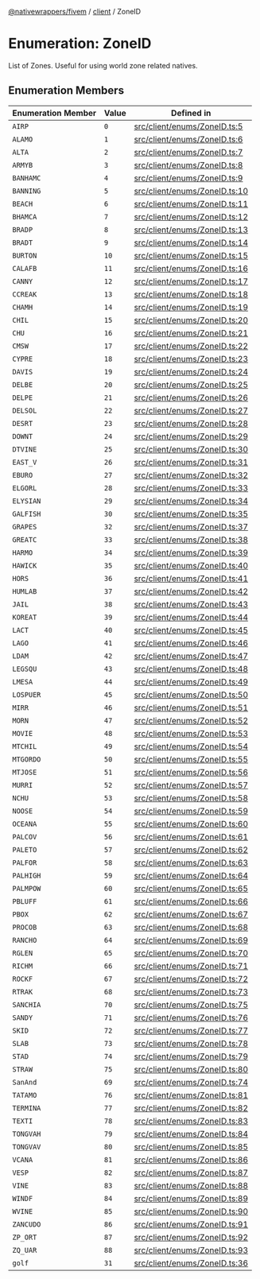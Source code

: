 [@nativewrappers/fivem](../../README.md) / [client](../README.md) / ZoneID

# Enumeration: ZoneID

List of Zones. Useful for using world zone related natives.

## Enumeration Members

| Enumeration Member | Value | Defined in |
| ------ | ------ | ------ |
| `AIRP` | `0` | [src/client/enums/ZoneID.ts:5](https://github.com/nativewrappers/fivem/blob/5ebb4b78605d0cb7cf468eefa811c3a586dedc74/src/client/enums/ZoneID.ts#L5) |
| `ALAMO` | `1` | [src/client/enums/ZoneID.ts:6](https://github.com/nativewrappers/fivem/blob/5ebb4b78605d0cb7cf468eefa811c3a586dedc74/src/client/enums/ZoneID.ts#L6) |
| `ALTA` | `2` | [src/client/enums/ZoneID.ts:7](https://github.com/nativewrappers/fivem/blob/5ebb4b78605d0cb7cf468eefa811c3a586dedc74/src/client/enums/ZoneID.ts#L7) |
| `ARMYB` | `3` | [src/client/enums/ZoneID.ts:8](https://github.com/nativewrappers/fivem/blob/5ebb4b78605d0cb7cf468eefa811c3a586dedc74/src/client/enums/ZoneID.ts#L8) |
| `BANHAMC` | `4` | [src/client/enums/ZoneID.ts:9](https://github.com/nativewrappers/fivem/blob/5ebb4b78605d0cb7cf468eefa811c3a586dedc74/src/client/enums/ZoneID.ts#L9) |
| `BANNING` | `5` | [src/client/enums/ZoneID.ts:10](https://github.com/nativewrappers/fivem/blob/5ebb4b78605d0cb7cf468eefa811c3a586dedc74/src/client/enums/ZoneID.ts#L10) |
| `BEACH` | `6` | [src/client/enums/ZoneID.ts:11](https://github.com/nativewrappers/fivem/blob/5ebb4b78605d0cb7cf468eefa811c3a586dedc74/src/client/enums/ZoneID.ts#L11) |
| `BHAMCA` | `7` | [src/client/enums/ZoneID.ts:12](https://github.com/nativewrappers/fivem/blob/5ebb4b78605d0cb7cf468eefa811c3a586dedc74/src/client/enums/ZoneID.ts#L12) |
| `BRADP` | `8` | [src/client/enums/ZoneID.ts:13](https://github.com/nativewrappers/fivem/blob/5ebb4b78605d0cb7cf468eefa811c3a586dedc74/src/client/enums/ZoneID.ts#L13) |
| `BRADT` | `9` | [src/client/enums/ZoneID.ts:14](https://github.com/nativewrappers/fivem/blob/5ebb4b78605d0cb7cf468eefa811c3a586dedc74/src/client/enums/ZoneID.ts#L14) |
| `BURTON` | `10` | [src/client/enums/ZoneID.ts:15](https://github.com/nativewrappers/fivem/blob/5ebb4b78605d0cb7cf468eefa811c3a586dedc74/src/client/enums/ZoneID.ts#L15) |
| `CALAFB` | `11` | [src/client/enums/ZoneID.ts:16](https://github.com/nativewrappers/fivem/blob/5ebb4b78605d0cb7cf468eefa811c3a586dedc74/src/client/enums/ZoneID.ts#L16) |
| `CANNY` | `12` | [src/client/enums/ZoneID.ts:17](https://github.com/nativewrappers/fivem/blob/5ebb4b78605d0cb7cf468eefa811c3a586dedc74/src/client/enums/ZoneID.ts#L17) |
| `CCREAK` | `13` | [src/client/enums/ZoneID.ts:18](https://github.com/nativewrappers/fivem/blob/5ebb4b78605d0cb7cf468eefa811c3a586dedc74/src/client/enums/ZoneID.ts#L18) |
| `CHAMH` | `14` | [src/client/enums/ZoneID.ts:19](https://github.com/nativewrappers/fivem/blob/5ebb4b78605d0cb7cf468eefa811c3a586dedc74/src/client/enums/ZoneID.ts#L19) |
| `CHIL` | `15` | [src/client/enums/ZoneID.ts:20](https://github.com/nativewrappers/fivem/blob/5ebb4b78605d0cb7cf468eefa811c3a586dedc74/src/client/enums/ZoneID.ts#L20) |
| `CHU` | `16` | [src/client/enums/ZoneID.ts:21](https://github.com/nativewrappers/fivem/blob/5ebb4b78605d0cb7cf468eefa811c3a586dedc74/src/client/enums/ZoneID.ts#L21) |
| `CMSW` | `17` | [src/client/enums/ZoneID.ts:22](https://github.com/nativewrappers/fivem/blob/5ebb4b78605d0cb7cf468eefa811c3a586dedc74/src/client/enums/ZoneID.ts#L22) |
| `CYPRE` | `18` | [src/client/enums/ZoneID.ts:23](https://github.com/nativewrappers/fivem/blob/5ebb4b78605d0cb7cf468eefa811c3a586dedc74/src/client/enums/ZoneID.ts#L23) |
| `DAVIS` | `19` | [src/client/enums/ZoneID.ts:24](https://github.com/nativewrappers/fivem/blob/5ebb4b78605d0cb7cf468eefa811c3a586dedc74/src/client/enums/ZoneID.ts#L24) |
| `DELBE` | `20` | [src/client/enums/ZoneID.ts:25](https://github.com/nativewrappers/fivem/blob/5ebb4b78605d0cb7cf468eefa811c3a586dedc74/src/client/enums/ZoneID.ts#L25) |
| `DELPE` | `21` | [src/client/enums/ZoneID.ts:26](https://github.com/nativewrappers/fivem/blob/5ebb4b78605d0cb7cf468eefa811c3a586dedc74/src/client/enums/ZoneID.ts#L26) |
| `DELSOL` | `22` | [src/client/enums/ZoneID.ts:27](https://github.com/nativewrappers/fivem/blob/5ebb4b78605d0cb7cf468eefa811c3a586dedc74/src/client/enums/ZoneID.ts#L27) |
| `DESRT` | `23` | [src/client/enums/ZoneID.ts:28](https://github.com/nativewrappers/fivem/blob/5ebb4b78605d0cb7cf468eefa811c3a586dedc74/src/client/enums/ZoneID.ts#L28) |
| `DOWNT` | `24` | [src/client/enums/ZoneID.ts:29](https://github.com/nativewrappers/fivem/blob/5ebb4b78605d0cb7cf468eefa811c3a586dedc74/src/client/enums/ZoneID.ts#L29) |
| `DTVINE` | `25` | [src/client/enums/ZoneID.ts:30](https://github.com/nativewrappers/fivem/blob/5ebb4b78605d0cb7cf468eefa811c3a586dedc74/src/client/enums/ZoneID.ts#L30) |
| `EAST_V` | `26` | [src/client/enums/ZoneID.ts:31](https://github.com/nativewrappers/fivem/blob/5ebb4b78605d0cb7cf468eefa811c3a586dedc74/src/client/enums/ZoneID.ts#L31) |
| `EBURO` | `27` | [src/client/enums/ZoneID.ts:32](https://github.com/nativewrappers/fivem/blob/5ebb4b78605d0cb7cf468eefa811c3a586dedc74/src/client/enums/ZoneID.ts#L32) |
| `ELGORL` | `28` | [src/client/enums/ZoneID.ts:33](https://github.com/nativewrappers/fivem/blob/5ebb4b78605d0cb7cf468eefa811c3a586dedc74/src/client/enums/ZoneID.ts#L33) |
| `ELYSIAN` | `29` | [src/client/enums/ZoneID.ts:34](https://github.com/nativewrappers/fivem/blob/5ebb4b78605d0cb7cf468eefa811c3a586dedc74/src/client/enums/ZoneID.ts#L34) |
| `GALFISH` | `30` | [src/client/enums/ZoneID.ts:35](https://github.com/nativewrappers/fivem/blob/5ebb4b78605d0cb7cf468eefa811c3a586dedc74/src/client/enums/ZoneID.ts#L35) |
| `GRAPES` | `32` | [src/client/enums/ZoneID.ts:37](https://github.com/nativewrappers/fivem/blob/5ebb4b78605d0cb7cf468eefa811c3a586dedc74/src/client/enums/ZoneID.ts#L37) |
| `GREATC` | `33` | [src/client/enums/ZoneID.ts:38](https://github.com/nativewrappers/fivem/blob/5ebb4b78605d0cb7cf468eefa811c3a586dedc74/src/client/enums/ZoneID.ts#L38) |
| `HARMO` | `34` | [src/client/enums/ZoneID.ts:39](https://github.com/nativewrappers/fivem/blob/5ebb4b78605d0cb7cf468eefa811c3a586dedc74/src/client/enums/ZoneID.ts#L39) |
| `HAWICK` | `35` | [src/client/enums/ZoneID.ts:40](https://github.com/nativewrappers/fivem/blob/5ebb4b78605d0cb7cf468eefa811c3a586dedc74/src/client/enums/ZoneID.ts#L40) |
| `HORS` | `36` | [src/client/enums/ZoneID.ts:41](https://github.com/nativewrappers/fivem/blob/5ebb4b78605d0cb7cf468eefa811c3a586dedc74/src/client/enums/ZoneID.ts#L41) |
| `HUMLAB` | `37` | [src/client/enums/ZoneID.ts:42](https://github.com/nativewrappers/fivem/blob/5ebb4b78605d0cb7cf468eefa811c3a586dedc74/src/client/enums/ZoneID.ts#L42) |
| `JAIL` | `38` | [src/client/enums/ZoneID.ts:43](https://github.com/nativewrappers/fivem/blob/5ebb4b78605d0cb7cf468eefa811c3a586dedc74/src/client/enums/ZoneID.ts#L43) |
| `KOREAT` | `39` | [src/client/enums/ZoneID.ts:44](https://github.com/nativewrappers/fivem/blob/5ebb4b78605d0cb7cf468eefa811c3a586dedc74/src/client/enums/ZoneID.ts#L44) |
| `LACT` | `40` | [src/client/enums/ZoneID.ts:45](https://github.com/nativewrappers/fivem/blob/5ebb4b78605d0cb7cf468eefa811c3a586dedc74/src/client/enums/ZoneID.ts#L45) |
| `LAGO` | `41` | [src/client/enums/ZoneID.ts:46](https://github.com/nativewrappers/fivem/blob/5ebb4b78605d0cb7cf468eefa811c3a586dedc74/src/client/enums/ZoneID.ts#L46) |
| `LDAM` | `42` | [src/client/enums/ZoneID.ts:47](https://github.com/nativewrappers/fivem/blob/5ebb4b78605d0cb7cf468eefa811c3a586dedc74/src/client/enums/ZoneID.ts#L47) |
| `LEGSQU` | `43` | [src/client/enums/ZoneID.ts:48](https://github.com/nativewrappers/fivem/blob/5ebb4b78605d0cb7cf468eefa811c3a586dedc74/src/client/enums/ZoneID.ts#L48) |
| `LMESA` | `44` | [src/client/enums/ZoneID.ts:49](https://github.com/nativewrappers/fivem/blob/5ebb4b78605d0cb7cf468eefa811c3a586dedc74/src/client/enums/ZoneID.ts#L49) |
| `LOSPUER` | `45` | [src/client/enums/ZoneID.ts:50](https://github.com/nativewrappers/fivem/blob/5ebb4b78605d0cb7cf468eefa811c3a586dedc74/src/client/enums/ZoneID.ts#L50) |
| `MIRR` | `46` | [src/client/enums/ZoneID.ts:51](https://github.com/nativewrappers/fivem/blob/5ebb4b78605d0cb7cf468eefa811c3a586dedc74/src/client/enums/ZoneID.ts#L51) |
| `MORN` | `47` | [src/client/enums/ZoneID.ts:52](https://github.com/nativewrappers/fivem/blob/5ebb4b78605d0cb7cf468eefa811c3a586dedc74/src/client/enums/ZoneID.ts#L52) |
| `MOVIE` | `48` | [src/client/enums/ZoneID.ts:53](https://github.com/nativewrappers/fivem/blob/5ebb4b78605d0cb7cf468eefa811c3a586dedc74/src/client/enums/ZoneID.ts#L53) |
| `MTCHIL` | `49` | [src/client/enums/ZoneID.ts:54](https://github.com/nativewrappers/fivem/blob/5ebb4b78605d0cb7cf468eefa811c3a586dedc74/src/client/enums/ZoneID.ts#L54) |
| `MTGORDO` | `50` | [src/client/enums/ZoneID.ts:55](https://github.com/nativewrappers/fivem/blob/5ebb4b78605d0cb7cf468eefa811c3a586dedc74/src/client/enums/ZoneID.ts#L55) |
| `MTJOSE` | `51` | [src/client/enums/ZoneID.ts:56](https://github.com/nativewrappers/fivem/blob/5ebb4b78605d0cb7cf468eefa811c3a586dedc74/src/client/enums/ZoneID.ts#L56) |
| `MURRI` | `52` | [src/client/enums/ZoneID.ts:57](https://github.com/nativewrappers/fivem/blob/5ebb4b78605d0cb7cf468eefa811c3a586dedc74/src/client/enums/ZoneID.ts#L57) |
| `NCHU` | `53` | [src/client/enums/ZoneID.ts:58](https://github.com/nativewrappers/fivem/blob/5ebb4b78605d0cb7cf468eefa811c3a586dedc74/src/client/enums/ZoneID.ts#L58) |
| `NOOSE` | `54` | [src/client/enums/ZoneID.ts:59](https://github.com/nativewrappers/fivem/blob/5ebb4b78605d0cb7cf468eefa811c3a586dedc74/src/client/enums/ZoneID.ts#L59) |
| `OCEANA` | `55` | [src/client/enums/ZoneID.ts:60](https://github.com/nativewrappers/fivem/blob/5ebb4b78605d0cb7cf468eefa811c3a586dedc74/src/client/enums/ZoneID.ts#L60) |
| `PALCOV` | `56` | [src/client/enums/ZoneID.ts:61](https://github.com/nativewrappers/fivem/blob/5ebb4b78605d0cb7cf468eefa811c3a586dedc74/src/client/enums/ZoneID.ts#L61) |
| `PALETO` | `57` | [src/client/enums/ZoneID.ts:62](https://github.com/nativewrappers/fivem/blob/5ebb4b78605d0cb7cf468eefa811c3a586dedc74/src/client/enums/ZoneID.ts#L62) |
| `PALFOR` | `58` | [src/client/enums/ZoneID.ts:63](https://github.com/nativewrappers/fivem/blob/5ebb4b78605d0cb7cf468eefa811c3a586dedc74/src/client/enums/ZoneID.ts#L63) |
| `PALHIGH` | `59` | [src/client/enums/ZoneID.ts:64](https://github.com/nativewrappers/fivem/blob/5ebb4b78605d0cb7cf468eefa811c3a586dedc74/src/client/enums/ZoneID.ts#L64) |
| `PALMPOW` | `60` | [src/client/enums/ZoneID.ts:65](https://github.com/nativewrappers/fivem/blob/5ebb4b78605d0cb7cf468eefa811c3a586dedc74/src/client/enums/ZoneID.ts#L65) |
| `PBLUFF` | `61` | [src/client/enums/ZoneID.ts:66](https://github.com/nativewrappers/fivem/blob/5ebb4b78605d0cb7cf468eefa811c3a586dedc74/src/client/enums/ZoneID.ts#L66) |
| `PBOX` | `62` | [src/client/enums/ZoneID.ts:67](https://github.com/nativewrappers/fivem/blob/5ebb4b78605d0cb7cf468eefa811c3a586dedc74/src/client/enums/ZoneID.ts#L67) |
| `PROCOB` | `63` | [src/client/enums/ZoneID.ts:68](https://github.com/nativewrappers/fivem/blob/5ebb4b78605d0cb7cf468eefa811c3a586dedc74/src/client/enums/ZoneID.ts#L68) |
| `RANCHO` | `64` | [src/client/enums/ZoneID.ts:69](https://github.com/nativewrappers/fivem/blob/5ebb4b78605d0cb7cf468eefa811c3a586dedc74/src/client/enums/ZoneID.ts#L69) |
| `RGLEN` | `65` | [src/client/enums/ZoneID.ts:70](https://github.com/nativewrappers/fivem/blob/5ebb4b78605d0cb7cf468eefa811c3a586dedc74/src/client/enums/ZoneID.ts#L70) |
| `RICHM` | `66` | [src/client/enums/ZoneID.ts:71](https://github.com/nativewrappers/fivem/blob/5ebb4b78605d0cb7cf468eefa811c3a586dedc74/src/client/enums/ZoneID.ts#L71) |
| `ROCKF` | `67` | [src/client/enums/ZoneID.ts:72](https://github.com/nativewrappers/fivem/blob/5ebb4b78605d0cb7cf468eefa811c3a586dedc74/src/client/enums/ZoneID.ts#L72) |
| `RTRAK` | `68` | [src/client/enums/ZoneID.ts:73](https://github.com/nativewrappers/fivem/blob/5ebb4b78605d0cb7cf468eefa811c3a586dedc74/src/client/enums/ZoneID.ts#L73) |
| `SANCHIA` | `70` | [src/client/enums/ZoneID.ts:75](https://github.com/nativewrappers/fivem/blob/5ebb4b78605d0cb7cf468eefa811c3a586dedc74/src/client/enums/ZoneID.ts#L75) |
| `SANDY` | `71` | [src/client/enums/ZoneID.ts:76](https://github.com/nativewrappers/fivem/blob/5ebb4b78605d0cb7cf468eefa811c3a586dedc74/src/client/enums/ZoneID.ts#L76) |
| `SKID` | `72` | [src/client/enums/ZoneID.ts:77](https://github.com/nativewrappers/fivem/blob/5ebb4b78605d0cb7cf468eefa811c3a586dedc74/src/client/enums/ZoneID.ts#L77) |
| `SLAB` | `73` | [src/client/enums/ZoneID.ts:78](https://github.com/nativewrappers/fivem/blob/5ebb4b78605d0cb7cf468eefa811c3a586dedc74/src/client/enums/ZoneID.ts#L78) |
| `STAD` | `74` | [src/client/enums/ZoneID.ts:79](https://github.com/nativewrappers/fivem/blob/5ebb4b78605d0cb7cf468eefa811c3a586dedc74/src/client/enums/ZoneID.ts#L79) |
| `STRAW` | `75` | [src/client/enums/ZoneID.ts:80](https://github.com/nativewrappers/fivem/blob/5ebb4b78605d0cb7cf468eefa811c3a586dedc74/src/client/enums/ZoneID.ts#L80) |
| `SanAnd` | `69` | [src/client/enums/ZoneID.ts:74](https://github.com/nativewrappers/fivem/blob/5ebb4b78605d0cb7cf468eefa811c3a586dedc74/src/client/enums/ZoneID.ts#L74) |
| `TATAMO` | `76` | [src/client/enums/ZoneID.ts:81](https://github.com/nativewrappers/fivem/blob/5ebb4b78605d0cb7cf468eefa811c3a586dedc74/src/client/enums/ZoneID.ts#L81) |
| `TERMINA` | `77` | [src/client/enums/ZoneID.ts:82](https://github.com/nativewrappers/fivem/blob/5ebb4b78605d0cb7cf468eefa811c3a586dedc74/src/client/enums/ZoneID.ts#L82) |
| `TEXTI` | `78` | [src/client/enums/ZoneID.ts:83](https://github.com/nativewrappers/fivem/blob/5ebb4b78605d0cb7cf468eefa811c3a586dedc74/src/client/enums/ZoneID.ts#L83) |
| `TONGVAH` | `79` | [src/client/enums/ZoneID.ts:84](https://github.com/nativewrappers/fivem/blob/5ebb4b78605d0cb7cf468eefa811c3a586dedc74/src/client/enums/ZoneID.ts#L84) |
| `TONGVAV` | `80` | [src/client/enums/ZoneID.ts:85](https://github.com/nativewrappers/fivem/blob/5ebb4b78605d0cb7cf468eefa811c3a586dedc74/src/client/enums/ZoneID.ts#L85) |
| `VCANA` | `81` | [src/client/enums/ZoneID.ts:86](https://github.com/nativewrappers/fivem/blob/5ebb4b78605d0cb7cf468eefa811c3a586dedc74/src/client/enums/ZoneID.ts#L86) |
| `VESP` | `82` | [src/client/enums/ZoneID.ts:87](https://github.com/nativewrappers/fivem/blob/5ebb4b78605d0cb7cf468eefa811c3a586dedc74/src/client/enums/ZoneID.ts#L87) |
| `VINE` | `83` | [src/client/enums/ZoneID.ts:88](https://github.com/nativewrappers/fivem/blob/5ebb4b78605d0cb7cf468eefa811c3a586dedc74/src/client/enums/ZoneID.ts#L88) |
| `WINDF` | `84` | [src/client/enums/ZoneID.ts:89](https://github.com/nativewrappers/fivem/blob/5ebb4b78605d0cb7cf468eefa811c3a586dedc74/src/client/enums/ZoneID.ts#L89) |
| `WVINE` | `85` | [src/client/enums/ZoneID.ts:90](https://github.com/nativewrappers/fivem/blob/5ebb4b78605d0cb7cf468eefa811c3a586dedc74/src/client/enums/ZoneID.ts#L90) |
| `ZANCUDO` | `86` | [src/client/enums/ZoneID.ts:91](https://github.com/nativewrappers/fivem/blob/5ebb4b78605d0cb7cf468eefa811c3a586dedc74/src/client/enums/ZoneID.ts#L91) |
| `ZP_ORT` | `87` | [src/client/enums/ZoneID.ts:92](https://github.com/nativewrappers/fivem/blob/5ebb4b78605d0cb7cf468eefa811c3a586dedc74/src/client/enums/ZoneID.ts#L92) |
| `ZQ_UAR` | `88` | [src/client/enums/ZoneID.ts:93](https://github.com/nativewrappers/fivem/blob/5ebb4b78605d0cb7cf468eefa811c3a586dedc74/src/client/enums/ZoneID.ts#L93) |
| `golf` | `31` | [src/client/enums/ZoneID.ts:36](https://github.com/nativewrappers/fivem/blob/5ebb4b78605d0cb7cf468eefa811c3a586dedc74/src/client/enums/ZoneID.ts#L36) |
